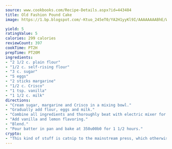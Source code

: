 ```yaml
---
source: www.cookbooks.com/Recipe-Details.aspx?id=443484
title: Old Fashion Pound Cake
image: https://1.bp.blogspot.com/-Ktuo_245eT0/YA2H1yyKl9I/AAAAAAAABhE/WMoqSq2tWOcgMkPaLYZ-49h8pVDUUwFCQCLcBGAsYHQ/s307/5.png

yield: 5
ratingValue: 5
calories: 299 calories
reviewCount: 397
cookTime: PT2H
prepTime: PT20M
ingredients:
- "2 1/2 c. plain flour"
- "1/2 c. self-rising flour"
- "3 c. sugar"
- "5 eggs"
- "2 sticks margarine"
- "1/2 c. Crisco"
- "1 tsp. vanilla"
- "1 1/2 c. milk"
directions:
- "Cream sugar, margarine and Crisco in a mixing bowl."
- "Gradually add flour, eggs and milk."
- "Combine all ingredients and thoroughly beat with electric mixer for 5 minutes on medium speed."
- "Add vanilla and lemon flavoring."
- "Blend."
- "Pour batter in pan and bake at 350u00b0 for 1 1/2 hours."
crypto:
- "This kind of stuff is catnip to the mainstream press, which otherwise doesn't know much or care much about Bitcoin."
---
```

